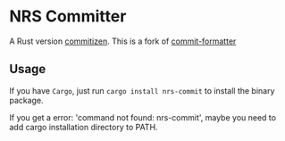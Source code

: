 # NRS Committer 

A Rust version [commitizen](https://github.com/commitizen-tools/commitizen).
This is a fork of [commit-formatter](https://github.com/Eliot00/commit-formatter)

## Usage

If you have `Cargo`, just run `cargo install nrs-commit` to install the binary package.

If you get a error: 'command not found: nrs-commit', maybe you need to add cargo installation directory to PATH.